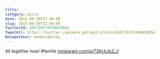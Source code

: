 ```yaml
---
title: 
category: micro
date: 2015-09-20T22:40:08
slug: 2015-09-20T22:40:08
TwitterId: 645729179749625856
TweetUrl: https://twitter.com/mark_philpot/status/645729179749625856
ReTweetUser: annbordetsky
---
```


<i class="fa fa-retweet" aria-hidden="true"></i> All together now! #famfie [instagram.com/p/73KchJp2_i/](https://instagram.com/p/73KchJp2_i/)
